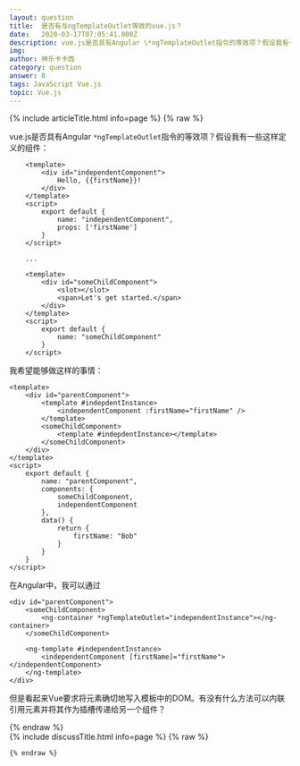 ```yaml
---
layout: question
title:  是否有与ngTemplateOutlet等效的vue.js？
date:   2020-03-17T07:05:41.000Z
description: vue.js是否具有Angular \*ngTemplateOutlet指令的等效项？假设我有一些这样定义的组件：    <template>    ...
img: 
author: 神乐卡卡西
category: question
answer: 0
tags: JavaScript Vue.js
topic: Vue.js
---
```

<div class="article-root">
  <div class="article">
    {% include articleTitle.html info=page %}
    {% raw %}
    <div class="article-content"><p><font style="vertical-align: inherit;"><font style="vertical-align: inherit;">vue.js是否具有Angular </font></font><code>*ngTemplateOutlet</code><font style="vertical-align: inherit;"><font style="vertical-align: inherit;">指令</font><font style="vertical-align: inherit;">的等效项</font><font style="vertical-align: inherit;">？</font><font style="vertical-align: inherit;">假设我有一些这样定义的组件：</font></font></p>

<pre><code>    &lt;template&gt;<font></font>
        &lt;div id="independentComponent"&gt;<font></font>
            Hello, {{firstName}}!<font></font>
        &lt;/div&gt;<font></font>
    &lt;/template&gt;<font></font>
    &lt;script&gt;<font></font>
        export default {<font></font>
            name: "independentComponent",<font></font>
            props: ['firstName']<font></font>
        }<font></font>
    &lt;/script&gt;<font></font>
<font></font>
    ...<font></font>
<font></font>
    &lt;template&gt;<font></font>
        &lt;div id="someChildComponent"&gt;<font></font>
            &lt;slot&gt;&lt;/slot&gt;<font></font>
            &lt;span&gt;Let's get started.&lt;/span&gt;<font></font>
        &lt;/div&gt;<font></font>
    &lt;/template&gt;<font></font>
    &lt;script&gt;<font></font>
        export default {<font></font>
            name: "someChildComponent"<font></font>
        }<font></font>
    &lt;/script&gt;<font></font>
</code></pre>

<p><font style="vertical-align: inherit;"><font style="vertical-align: inherit;">我希望能够做这样的事情：</font></font></p>

<pre><code>&lt;template&gt;<font></font>
    &lt;div id="parentComponent"&gt;<font></font>
        &lt;template #indepdentInstance&gt;<font></font>
            &lt;independentComponent :firstName="firstName" /&gt;<font></font>
        &lt;/template&gt;<font></font>
        &lt;someChildComponent&gt;<font></font>
            &lt;template #indepdentInstance&gt;&lt;/template&gt;<font></font>
        &lt;/someChildComponent&gt;<font></font>
    &lt;/div&gt;<font></font>
&lt;/template&gt;<font></font>
&lt;script&gt;<font></font>
    export default {<font></font>
        name: "parentComponent",<font></font>
        components: {<font></font>
            someChildComponent,<font></font>
            independentComponent<font></font>
        },<font></font>
        data() {<font></font>
            return {<font></font>
                firstName: "Bob"<font></font>
            }<font></font>
        }<font></font>
    }<font></font>
&lt;/script&gt;<font></font>
</code></pre>

<p><font style="vertical-align: inherit;"><font style="vertical-align: inherit;">在Angular中，我可以通过</font></font></p>

<pre><code>&lt;div id="parentComponent"&gt;<font></font>
    &lt;someChildComponent&gt;<font></font>
        &lt;ng-container *ngTemplateOutlet="independentInstance"&gt;&lt;/ng-container&gt;<font></font>
    &lt;/someChildComponent&gt;<font></font>
<font></font>
    &lt;ng-template #independentInstance&gt;<font></font>
        &lt;independentComponent [firstName]="firstName"&gt;&lt;/independentComponent&gt;<font></font>
    &lt;/ng-template&gt;<font></font>
&lt;/div&gt;<font></font>
</code></pre>

<p><font style="vertical-align: inherit;"><font style="vertical-align: inherit;">但是看起来Vue要求将元素确切地写入模板中的DOM。</font><font style="vertical-align: inherit;">有没有什么方法可以内联引用元素并将其作为插槽传递给另一个组件？</font></font></p></div>
    {% endraw %}
  </div>

  <div class="discuss-wrapper">
    {% include discussTitle.html info=page %}
    {% raw %}
    
    {% endraw %}
  </div>
<div>
